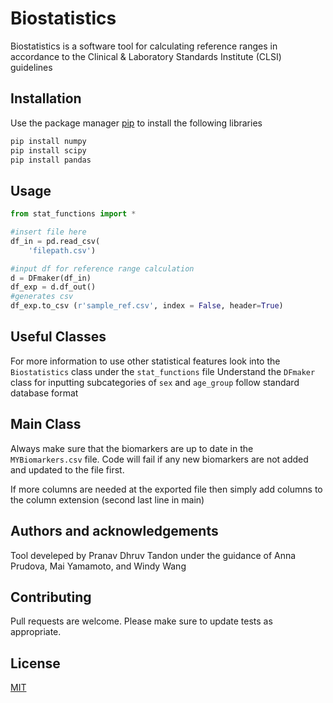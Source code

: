 # Biostatistics

Biostatistics is a software tool for calculating reference ranges in accordance to the Clinical & Laboratory Standards Institute (CLSI) guidelines 

## Installation

Use the package manager [pip](https://pip.pypa.io/en/stable/) to install the following libraries 

```bash
pip install numpy
pip install scipy
pip install pandas
```

## Usage

```python
from stat_functions import *

#insert file here
df_in = pd.read_csv(
    'filepath.csv')

#input df for reference range calculation
d = DFmaker(df_in) 
df_exp = d.df_out()
#generates csv
df_exp.to_csv (r'sample_ref.csv', index = False, header=True)
```

## Useful Classes
For more information to use other statistical features look into the ```Biostatistics```
class under the ```stat_functions``` file
Understand the ```DFmaker``` class for inputting subcategories of ```sex``` and ```age_group``` follow standard database format

## Main Class
Always make sure that the biomarkers are up to date in the ```MYBiomarkers.csv``` file. Code will fail if any new biomarkers are not added and updated to the file first.

If more columns are needed at the exported file then simply add columns to the column extension (second last line in main)


## Authors and acknowledgements
Tool develeped by Pranav Dhruv Tandon under the guidance of Anna Prudova, Mai Yamamoto, and Windy Wang

## Contributing
Pull requests are welcome. 
Please make sure to update tests as appropriate.

## License
[MIT](https://choosealicense.com/licenses/mit/)
